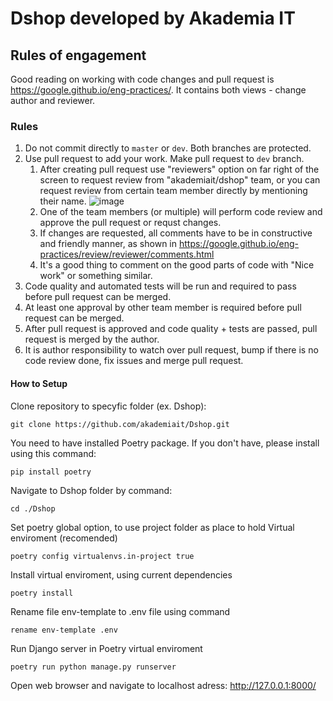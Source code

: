 # Dshop developed by Akademia IT

## Rules of engagement
Good reading on working with code changes and pull request is https://google.github.io/eng-practices/. It contains both views - change author and reviewer.

### Rules

1. Do not commit directly to `master` or `dev`. Both branches are protected.
2. Use pull request to add your work. Make pull request to `dev` branch.
   1. After creating pull request use "reviewers" option on far right of the screen to request review from "akademiait/dshop" team, or you can request review from certain team member directly by mentioning their name.
      ![image](https://github.com/akademiait/Dshop/assets/989256/a5886335-b537-4a23-8655-1bcaba5c67ae)
   2. One of the team members (or multiple) will perform code review and approve the pull request or requst changes.
   3. If changes are requested, all comments have to be in constructive and friendly manner, as shown in https://google.github.io/eng-practices/review/reviewer/comments.html
   4. It's a good thing to comment on the good parts of code with "Nice work" or something similar. 
4. Code quality and automated tests will be run and required to pass before pull request can be merged. 
5. At least one approval by other team member is required before pull request can be merged.
6. After pull request is approved and code quality + tests are passed, pull request is merged by the author.
7. It is author responsibility to watch over pull request, bump if there is no code review done, fix issues and merge pull request.

#### How to Setup

Clone repository to specyfic folder (ex. Dshop):
```
git clone https://github.com/akademiait/Dshop.git
```
You need to have installed Poetry package. If you don't have, please install using this command:
```
pip install poetry
```
Navigate to Dshop folder by command:
```
cd ./Dshop
```
Set poetry global option, to use project folder as place to hold Virtual enviroment (recomended)
```
poetry config virtualenvs.in-project true
```
Install virtual enviroment, using current dependencies
```
poetry install
```
Rename file env-template to .env file  using command
```
rename env-template .env
```
Run Django server in Poetry virtual enviroment
```
poetry run python manage.py runserver
```
Open web browser and navigate to localhost adress:  http://127.0.0.1:8000/ 